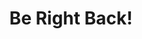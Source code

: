 ---
title: Be Right Back!
url: https://julienaismith.com/app/
description: An app which aids in training dogs with separation anxiety
images: 
  - /images/code/dog.jpg
---